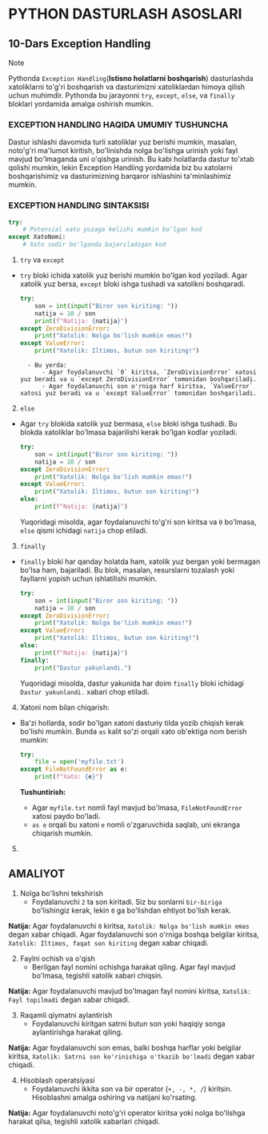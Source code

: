 # PYTHON DASTURLASH ASOSLARI

## 10-Dars Exception Handling

> [!NOTE]
> Pythonda `Exception Handling`(**Istisno holatlarni boshqarish**) dasturlashda xatoliklarni to'g'ri boshqarish va dasturimizni xatoliklardan himoya qilish uchun muhimdir. Pythonda bu jarayonni `try`, `except`, `else`, va `finally` bloklari yordamida amalga oshirish mumkin.

### EXCEPTION HANDLING HAQIDA UMUMIY TUSHUNCHA
Dastur ishlashi davomida turli xatoliklar yuz berishi mumkin, masalan, noto'g'ri ma'lumot kiritish, bo'linishda nolga bo'lishga urinish yoki fayl mavjud bo'lmaganda uni o'qishga urinish. Bu kabi holatlarda dastur to'xtab qolishi mumkin, lekin Exception Handling yordamida biz bu xatolarni boshqarishimiz va dasturimizning barqaror ishlashini ta'minlashimiz mumkin.

### EXCEPTION HANDLING SINTAKSISI

```python
try:
    # Potensial xato yuzaga kelishi mumkin bo'lgan kod
except XatoNomi:
    # Xato sodir bo'lganda bajariladigan kod
```
1. `try` va `except`
- `try` bloki ichida xatolik yuz berishi mumkin bo'lgan kod yoziladi. Agar xatolik yuz bersa, `except` bloki ishga tushadi va xatolikni boshqaradi.
    ```python
    try:
        son = int(input("Biror son kiriting: "))
        natija = 10 / son
        print(f"Natija: {natija}")
    except ZeroDivisionError:
        print("Xatolik: Nolga bo'lish mumkin emas!")
    except ValueError:
        print("Xatolik: Iltimos, butun son kiriting!")
    ```
        - Bu yerda:
            - Agar foydalanuvchi `0` kiritsa, `ZeroDivisionError` xatosi yuz beradi va u `except ZeroDivisionError` tomonidan boshqariladi.
            - Agar foydalanuvchi son o'rniga harf kiritsa, `ValueError` xatosi yuz beradi va u `except ValueError` tomonidan boshqariladi.
2. `else`
- Agar `try` blokida xatolik yuz bermasa, `else` bloki ishga tushadi. Bu blokda xatoliklar bo'lmasa bajarilishi kerak bo'lgan kodlar yoziladi.
    ```python
    try:
        son = int(input("Biror son kiriting: "))
        natija = 10 / son
    except ZeroDivisionError:
        print("Xatolik: Nolga bo'lish mumkin emas!")
    except ValueError:
        print("Xatolik: Iltimos, butun son kiriting!")
    else:
        print(f"Natija: {natija}")
    ```
    Yuqoridagi misolda, agar foydalanuvchi to'g'ri son kiritsa va `0` bo'lmasa, `else` qismi ichidagi `natija` chop etiladi.
3. `finally`
- `finally` bloki har qanday holatda ham, xatolik yuz bergan yoki bermagan bo'lsa ham, bajariladi. Bu blok, masalan, resurslarni tozalash yoki fayllarni yopish uchun ishlatilishi mumkin.
    ```python
    try:
        son = int(input("Biror son kiriting: "))
        natija = 10 / son
    except ZeroDivisionError:
        print("Xatolik: Nolga bo'lish mumkin emas!")
    except ValueError:
        print("Xatolik: Iltimos, butun son kiriting!")
    else:
        print(f"Natija: {natija}")
    finally:
        print("Dastur yakunlandi.")
    ```
    Yuqoridagi misolda, dastur yakunida har doim `finally` bloki ichidagi `Dastur yakunlandi.` xabari chop etiladi.

4. Xatoni nom bilan chiqarish:
- Ba'zi hollarda, sodir bo'lgan xatoni dasturiy tilda yozib chiqish kerak bo'lishi mumkin. Bunda `as` kalit so'zi orqali xato ob'ektiga nom berish mumkin:

    ```py
    try:
        file = open('myfile.txt')
    except FileNotFoundError as e:
        print(f"Xato: {e}")
    ```
    **Tushuntirish:**
    - Agar `myfile.txt` nomli fayl mavjud bo'lmasa, `FileNotFoundError` xatosi paydo bo'ladi.
    - `as e` orqali bu xatoni `e` nomli o'zgaruvchida saqlab, uni ekranga chiqarish mumkin.

5. 

## AMALIYOT
1. Nolga bo'lishni tekshirish
    - Foydalanuvchi `2` ta son kiritadi. Siz bu sonlarni `bir-biriga` bo'lishingiz kerak, lekin `0` ga bo'lishdan ehtiyot bo'lish kerak.

**Natija:** Agar foydalanuvchi `0` kiritsa, `Xatolik: Nolga bo'lish mumkin emas` degan xabar chiqadi. Agar foydalanuvchi son o'rniga boshqa belgilar kiritsa, `Xatolik: Iltimos, faqat son kiriting` degan xabar chiqadi.

2. Faylni ochish va o'qish
    - Berilgan fayl nomini ochishga harakat qiling. Agar fayl mavjud bo'lmasa, tegishli xatolik xabari chiqsin.

**Natija:** Agar foydalanuvchi mavjud bo'lmagan fayl nomini kiritsa, `Xatolik: Fayl topilmadi` degan xabar chiqadi.

3. Raqamli qiymatni aylantirish
    - Foydalanuvchi kiritgan satrni butun son yoki haqiqiy songa aylantirishga harakat qiling.

**Natija:** Agar foydalanuvchi son emas, balki boshqa harflar yoki belgilar kiritsa, `Xatolik: Satrni son ko'rinishiga o'tkazib bo'lmadi` degan xabar chiqadi.

4. Hisoblash operatsiyasi
    - Foydalanuvchi ikkita son va bir operator (`+, -, *, /`) kiritsin. Hisoblashni amalga oshiring va natijani ko'rsating.

**Natija:** Agar foydalanuvchi noto'g'ri operator kiritsa yoki nolga bo'lishga harakat qilsa, tegishli xatolik xabarlari chiqadi.